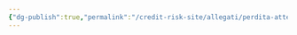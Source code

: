 ```yaml
---
{"dg-publish":true,"permalink":"/credit-risk-site/allegati/perdita-attesa-2023-04-29-22-06-33-excalidraw/","tags":["excalidraw"]}
---
```

<style> .container {font-family: sans-serif; text-align: center;} .button-wrapper button {z-index: 1;height: 40px; width: 100px; margin: 10px;padding: 5px;} .excalidraw .App-menu_top .buttonList { display: flex;} .excalidraw-wrapper { height: 800px; margin: 50px; position: relative;} :root[dir="ltr"] .excalidraw .layer-ui__wrapper .zen-mode-transition.App-menu_bottom--transition-left {transform: none;} </style><script src="https://cdn.jsdelivr.net/npm/react@17/umd/react.production.min.js"></script><script src="https://cdn.jsdelivr.net/npm/react-dom@17/umd/react-dom.production.min.js"></script><script type="text/javascript" src="https://cdn.jsdelivr.net/npm/@excalidraw/excalidraw@0/dist/excalidraw.production.min.js"></script><div id="Perdita_attesa_2023-04-29_2206.33.excalidraw.md"></div><script>(function(){const InitialData={"type":"excalidraw","version":2,"source":"https://excalidraw.com","elements":[{"id":"mxqFi16t0kOekfLNY4Y8t","type":"image","x":-302.41609954833984,"y":-85.16890716552734,"width":652,"height":179,"angle":0,"strokeColor":"transparent","backgroundColor":"transparent","fillStyle":"hachure","strokeWidth":1,"strokeStyle":"solid","roughness":1,"opacity":100,"groupIds":[],"roundness":null,"seed":1045450629,"version":10,"versionNonce":632618085,"isDeleted":false,"boundElements":null,"updated":1682798795520,"link":null,"locked":false,"status":"pending","fileId":"473d109c4c343c87257facb7c10229d59e169b5e","scale":[1,1]},{"id":"1dwODgFz","type":"text","x":279.23575592041016,"y":-75.46269989013672,"width":320,"height":25,"angle":0,"strokeColor":"#364fc7","backgroundColor":"transparent","fillStyle":"hachure","strokeWidth":1,"strokeStyle":"solid","roughness":1,"opacity":100,"groupIds":[],"roundness":null,"seed":2037590123,"version":71,"versionNonce":14462699,"isDeleted":false,"boundElements":null,"updated":1682798811077,"link":null,"locked":false,"text":"Perdita sulla singola esposizione","rawText":"Perdita sulla singola esposizione","fontSize":20,"fontFamily":1,"textAlign":"left","verticalAlign":"top","baseline":18,"containerId":null,"originalText":"Perdita sulla singola esposizione"},{"type":"text","version":130,"versionNonce":2048319333,"isDeleted":false,"id":"rpXVu5TT","fillStyle":"hachure","strokeWidth":1,"strokeStyle":"solid","roughness":1,"opacity":100,"angle":0,"x":283.0041275024414,"y":6.337257385253906,"strokeColor":"#e67700","backgroundColor":"transparent","width":324,"height":25,"seed":196757829,"groupIds":[],"roundness":null,"boundElements":null,"updated":1682798835974,"link":null,"locked":false,"fontSize":20,"fontFamily":1,"text":"Perdita sul portafoglio di crediti","rawText":"Perdita sul portafoglio di crediti","baseline":18,"textAlign":"left","verticalAlign":"top","containerId":null,"originalText":"Perdita sul portafoglio di crediti"}],"appState":{"theme":"light","viewBackgroundColor":"#ffffff","currentItemStrokeColor":"#e67700","currentItemBackgroundColor":"transparent","currentItemFillStyle":"hachure","currentItemStrokeWidth":1,"currentItemStrokeStyle":"solid","currentItemRoughness":1,"currentItemOpacity":100,"currentItemFontFamily":1,"currentItemFontSize":20,"currentItemTextAlign":"left","currentItemStartArrowhead":null,"currentItemEndArrowhead":"arrow","scrollX":667.0918579101562,"scrollY":312.6297607421875,"zoom":{"value":1},"currentItemRoundness":"round","gridSize":null,"colorPalette":{}},"files":{}};InitialData.scrollToContent=true;App=()=>{const e=React.useRef(null),t=React.useRef(null),[n,i]=React.useState({width:void 0,height:void 0});return React.useEffect(()=>{i({width:t.current.getBoundingClientRect().width,height:t.current.getBoundingClientRect().height});const e=()=>{i({width:t.current.getBoundingClientRect().width,height:t.current.getBoundingClientRect().height})};return window.addEventListener("resize",e),()=>window.removeEventListener("resize",e)},[t]),React.createElement(React.Fragment,null,React.createElement("div",{className:"excalidraw-wrapper",ref:t},React.createElement(ExcalidrawLib.Excalidraw,{ref:e,width:n.width,height:n.height,initialData:InitialData,viewModeEnabled:!0,zenModeEnabled:!0,gridModeEnabled:!1})))},excalidrawWrapper=document.getElementById("Perdita_attesa_2023-04-29_2206.33.excalidraw.md");ReactDOM.render(React.createElement(App),excalidrawWrapper);})();</script>